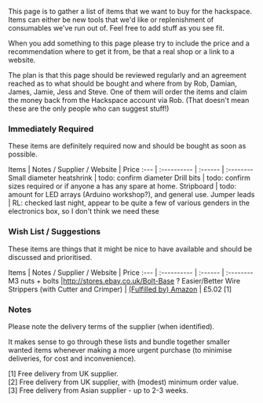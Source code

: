 This page is to gather a list of items that we want to buy for the hackspace.  Items can either be new tools that we'd like or replenishment of consumables we've run out of.  Feel free to add stuff as you see fit.

When you add something to this page please try to include the price and a recommendation where to get it from, be that a real shop or a link to a website.

The plan is that this page should be reviewed regularly and an agreement reached as to what should be bought and where from by Rob, Damian, James, Jamie, Jess and Steve.  One of them will order the items and claim the money back from the Hackspace account via Rob. (That doesn't mean these are the only people who can suggest stuff!)

### Immediately Required
These items are definitely required now and should be bought as soon as possible.

Items | Notes / Supplier / Website | Price
:--- | :---------- | :------ | :--------
Small diameter heatshrink | todo: confirm diameter
Drill bits | todo: confirm sizes required or if anyone a has any spare at home.
Stripboard | todo: amount for LED arrays (Arduino workshop?), and general use.
Jumper leads | RL: checked last night, appear to be quite a few of various genders in the electronics box, so I don't think we need these

### Wish List / Suggestions
These items are things that it might be nice to have available and should be discussed and prioritised.

Items | Notes / Supplier / Website | Price
:--- | :---------- | :------ | :--------
M3 nuts + bolts |http://stores.ebay.co.uk/Bolt-Base ?
Easier/Better Wire Strippers (with Cutter and Crimper) | [(Fulfilled by) Amazon](http://www.amazon.co.uk/dp/B005431PB6/ref=wl_it_dp_o_pC_nS_ttl?_encoding=UTF8&colid=2P22K7MODZF0U&coliid=I29CX7UGV6HDUT) | £5.02 [1]

### Notes

Please note the delivery terms of the supplier (when identified).

It makes sense to go through these lists and bundle together smaller wanted items whenever making a more urgent purchase (to minimise deliveries, for cost and inconvenience).

[1] Free delivery from UK supplier.  
[2] Free delivery from UK supplier, with (modest) minimum order value.  
[3] Free delivery from Asian supplier - up to 2-3 weeks.  